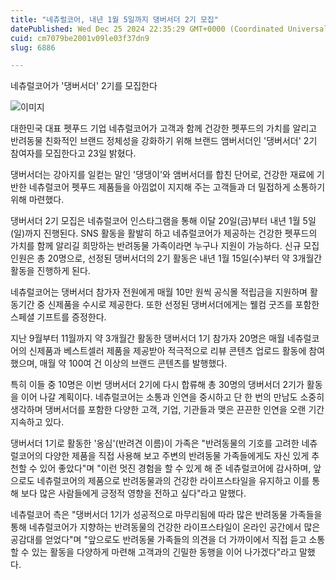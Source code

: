 ```yaml
---
title: "네츄럴코어, 내년 1월 5일까지 댕버서더 2기 모집"
datePublished: Wed Dec 25 2024 22:35:29 GMT+0000 (Coordinated Universal Time)
cuid: cm7079be2001v09le03f37dn9
slug: 6886

---
```



네츄럴코어가 '댕버서더' 2기를 모집한다

![이미지](https://cdn.hashnode.com/res/hashnode/image/upload/v1739261276782/889d8c4b-a038-46dd-8234-7f23006dfd6a.jpeg)

대한민국 대표 펫푸드 기업 네츄럴코어가 고객과 함께 건강한 펫푸드의 가치를 알리고 반려동물 친화적인 브랜드 정체성을 강화하기 위해 브랜드 앰버서더인 '댕버서더' 2기 참여자를 모집한다고 23일 밝혔다.

댕버서더는 강아지를 일컫는 말인 '댕댕이'와 앰버서더를 합친 단어로, 건강한 재료에 기반한 네츄럴코어 펫푸드 제품들을 아낌없이 지지해 주는 고객들과 더 밀접하게 소통하기 위해 마련했다.

댕버서더 2기 모집은 네츄럴코어 인스타그램을 통해 이달 20일(금)부터 내년 1월 5일(일)까지 진행된다. SNS 활동을 활발히 하고 네츄럴코어가 제공하는 건강한 펫푸드의 가치를 함께 알리길 희망하는 반려동물 가족이라면 누구나 지원이 가능하다. 신규 모집 인원은 총 20명으로, 선정된 댕버서더의 2기 활동은 내년 1월 15일(수)부터 약 3개월간 활동을 진행하게 된다.

네츄럴코어는 댕버서더 참가자 전원에게 매월 10만 원씩 공식몰 적립금을 지원하며 활동기간 중 신제품을 수시로 제공한다. 또한 선정된 댕버서더에게는 웰컴 굿즈를 포함한 스페셜 기프트를 증정한다.

지난 9월부터 11월까지 약 3개월간 활동한 댕버서더 1기 참가자 20명은 매월 네츄럴코어의 신제품과 베스트셀러 제품을 제공받아 적극적으로 리뷰 콘텐츠 업로드 활동에 참여했으며, 매월 약 100여 건 이상의 브랜드 콘텐츠를 발행했다.

특히 이들 중 10명은 이번 댕버서더 2기에 다시 합류해 총 30명의 댕버서더 2기가 활동을 이어 나갈 계획이다. 네츄럴코어는 소통과 인연을 중시하고 단 한 번의 만남도 소중히 생각하며 댕버서더를 포함한 다양한 고객, 기업, 기관들과 맺은 끈끈한 인연을 오랜 기간 지속하고 있다.

댕버서더 1기로 활동한 '옹심'(반려견 이름)이 가족은 "반려동물의 기호를 고려한 네츄럴코어의 다양한 제품을 직접 사용해 보고 주변의 반려동물 가족들에게도 자신 있게 추천할 수 있어 좋았다"며 "이런 멋진 경험을 할 수 있게 해 준 네츄럴코어에 감사하며, 앞으로도 네츄럴코어의 제품으로 반려동물과의 건강한 라이프스타일을 유지하고 이를 통해 보다 많은 사람들에게 긍정적 영향을 전하고 싶다"라고 말했다.

네츄럴코어 측은 "댕버서더 1기가 성공적으로 마무리됨에 따라 많은 반려동물 가족들을 통해 네츄럴코어가 지향하는 반려동물의 건강한 라이프스타일이 온라인 공간에서 많은 공감대를 얻었다"며 "앞으로도 반려동물 가족들의 의견을 더 가까이에서 직접 듣고 소통할 수 있는 활동을 다양하게 마련해 고객과의 긴밀한 동행을 이어 나가겠다"라고 말했다.